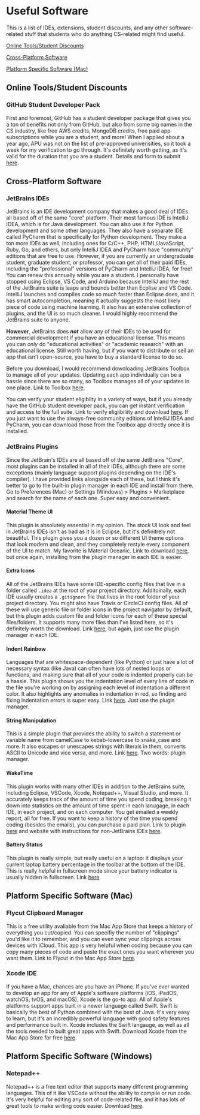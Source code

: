 # Useful Software

This is a list of IDEs, extensions, student discounts, and any other software-related stuff that students who do anything CS-related might find useful.

[Online Tools/Student Discounts](#online-tools-student-discounts)

[Cross-Platform Software](#cross-platform-software)

[Platform Specific Software (Mac)](#platform-specific-software-(mac))

## Online Tools/Student Discounts

### GitHub Student Developer Pack

First and foremost, GitHub has a student developer package that gives you a ton of benefits not only from GitHub, but also from some big names in the CS industry, like free AWS credits, MongoDB credits, free paid app subscriptions while you are a student, and more!  When I applied about a year ago, APU was not on the list of pre-approved univerisities, so it took a week for my verification to go through.  It's definitely worth getting, as it's valid for the duration that you are a student.  Details and form to submit [here](https://education.github.com/pack).

## Cross-Platform Software

### JetBrains IDEs

JetBrains is an IDE development company that makes a good deal of IDEs all based off of the same "core" platform.  Their most famous IDE is IntelliJ IDEA, which is for Java development.  You can also use it for Python development and some other languages.  They also have a separate IDE called PyCharm that is specifically for Python development.  They make a ton more IDEs as well, including ones for C/C++, PHP, HTML/JavaScript, Ruby, Go, and others, but only IntelliJ IDEA and PyCharm have "community" editions that are free to use.  However, if you are currently an undergraduate student, graduate student, or professor, you can get all of their paid IDEs, including the "professional" versions of PyCharm and IntelliJ IDEA, for free!  You can renew this annually while you are a student.  I personally have stopped using Eclipse, VS Code, and Arduino because IntelliJ and the rest of the JetBrains suite is leaps and bounds better than Ecplise and VS Code.  IntelliJ launches and compiles code so much faster than Eclipse does, and it has smart autocompletion, meaning it actually suggests the most likely piece of code using machine learning.  It also has an extensive collection of plugins, and the UI is so much cleaner.  I would highly recommend the JetBrains suite to anyone.  

**However**, JetBrains does ***not*** allow any of their IDEs to be used for commercial development if you have an educational license.  This means you can *only* do "educational activities" or "academic research" with an educational license.  Still worth having, but if you want to distribute or sell an app that isn't open-source, you have to buy a standard license to do so.

Before you download, I would recommend downloading JetBrains Toolbox to manage all of your updates.  Updating each app individually can be a hassle since there are so many, so Toolbox manages all of your updates in one place.  Link to Toolbox [here](https://www.jetbrains.com/toolbox-app/).  

You can verify your student eligibilty in a variety of ways, but if you already have the GitHub student developer pack, you can get instant verification and access to the full suite.  Link to verify eligiibiliity and download [here](https://www.jetbrains.com/community/education/#students).  If you just want to use the always-free community editions of IntelliJ IDEA and PyCharm, you can download those from the Toolbox app directly once it is installed.

### JetBrains Plugins

Since the JetBrain's IDEs are all based off of the same JetBrains "Core", most plugins can be installed in all of their IDEs, although there are some exceptions (mainly language support plugins depending on the IDE's compiler).  I have provided links alongside each of these, but I think it's better to go to the built-in plugin manager in each IDE and install from there.  Go to Preferences (Mac) or Settings (Windows) > Plugins > Marketplace and search for the name of each one.  Super easy and conveinient.

#### Material Theme UI

This plugin is absolutely essential in my opinion.  The stock UI look and feel in JetBrains IDEs isn't as bad as it is in Eclipse, but it's definitrely not beautiful.  This plugin gives you a dozen or so different UI theme options that look modern and clean, and they completely restyle every component of the UI to match.  My favorite is Material Oceanic.  Link to download [here](https://plugins.jetbrains.com/plugin/8006-material-theme-ui), but once again, installing from the plugin manager in each IDE is easier.

#### Extra Icons

All of the JetBrains IDEs have some IDE-specific config files that live in a folder called `.idea` at the root of your project directory.  Additoinally, each IDE usually creates a `.gitignore` file that lives in the root folder of your project directory.  You might also have Travis or CircleCI config files.  All of these will use generic file or folder icons in the project navigator by default, but this plugin adds custom file and folder icons for each of these special files/folders.  It supports many more files than I've listed here, so it's definitely worth the download.  Link [here](https://plugins.jetbrains.com/plugin/11058-extra-icons), but again, just use the plugin manager in each IDE.

#### Indent Rainbow

Languages that are whitespace-dependent (like Python) or just have a lot of necessary syntax (like Java) can often have lots of nested loops or functions, and making sure that all of your code is indented properly can be a hassle.  This plugin shows you the indentation level of every line of code in the file you're working on by assigning each level of indentation a different color.  It also highlights any anomalies in indentation in red, so finding and fixing indentation errors is super easy.  Link [here](https://plugins.jetbrains.com/plugin/13308-indent-rainbow).  Just use the plugin manager.

#### String Manipulation

This is a simple plugin that provides the ability to switch a statement or variable name from camelCase to kebab-lowercase to snake_case and more.  It also escapes or unescapes strings with literals in them, converts ASCII to Unicode and vice versa, and more.  Link [here](https://plugins.jetbrains.com/plugin/2162-string-manipulation).  Two words: plugin manager.

#### WakaTime

This plugin works with many other IDEs in addition to the JetBrains suite, including Eclipse, VSCode, Xcode, Notepad++, Visual Studio, and more.  It accurately keeps track of the amount of time you spend coding, breaking it down into statistics on the amount of time spent in each lanugage, in each IDE, in each project, and on each computer.  You get emailed a weekly report, all for free.  If you want to keep a history of the time you spend coding (besides the emails), you can purchase a paid plan.  Link to plugin [here](https://plugins.jetbrains.com/plugin/7425-wakatime) and website with instructions for non-JetBrains IDEs [here](https://wakatime.com/).

#### Battery Status

This plugin is really simple, but really useful on a laptop: it displays your current laptop battery percentage in the toolbar at the bottom of the IDE.  This is really helpful in fullscreen mode since your battery indicator is usually hidden in fullscreen.  Link [here](https://plugins.jetbrains.com/plugin/12321-battery-status).

## Platform Specific Software (Mac)

### Flycut Clipboard Manager

This is a free utility avaliable from the Mac App Store that keeps a history of everything you cut/copied.  You can specifiy the number of "clippings" you'd like it to remember, and you can even sync your clippings across devices with iCloud.  This app is very helpful when coding because you can copy many pieces of code and paste the exact ones you want wherever you want them.  Link to Flycut in the Mac App Store [here](https://apps.apple.com/us/app/flycut-clipboard-manager/id442160987?mt=12).

### Xcode IDE

If you have a Mac, chances are you have an iPhone.  If you've ever wanted to develop an app for any of Apple's software platforms (iOS, iPadOS, watchOS, tvOS, and macOS), Xcode is the go-to app.  All of Apple's platforms support apps built in a newer language called Swift.  Swift is basically the best of Python combined with the best of Java.  It's very easy to learn, but it's an incredibly powerful language with good safety features and performance built in.  Xcode includes the Swift langauge, as well as all the tools needed to built great apps with Swift.  Download Xcode from the Mac App Store for free [here](https://apps.apple.com/us/app/xcode/id497799835?mt=12).

## Platform Specific Software (Windows)

### Notepad++

Notepad++ is a free text editor that supports many different programming languages.  This of it like VSCode without the ability to compile or run code.  It's very helpful for editing any sort of code-related file, and it has lots of great tools to make writing code easier.  Download [here](https://notepad-plus-plus.org/downloads/).
